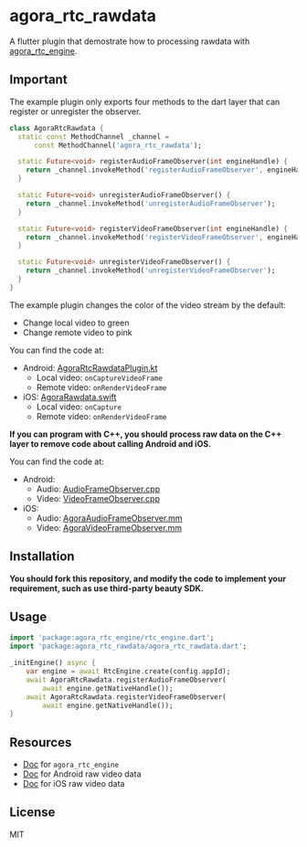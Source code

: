# agora_rtc_rawdata

A flutter plugin that demostrate how to processing rawdata with [agora_rtc_engine](https://pub.dev/packages/agora_rtc_engine).

## Important

The example plugin only exports four methods to the dart layer that can register or unregister the observer.

```dart
class AgoraRtcRawdata {
  static const MethodChannel _channel =
      const MethodChannel('agora_rtc_rawdata');

  static Future<void> registerAudioFrameObserver(int engineHandle) {
    return _channel.invokeMethod('registerAudioFrameObserver', engineHandle);
  }

  static Future<void> unregisterAudioFrameObserver() {
    return _channel.invokeMethod('unregisterAudioFrameObserver');
  }

  static Future<void> registerVideoFrameObserver(int engineHandle) {
    return _channel.invokeMethod('registerVideoFrameObserver', engineHandle);
  }

  static Future<void> unregisterVideoFrameObserver() {
    return _channel.invokeMethod('unregisterVideoFrameObserver');
  }
}
```

The example plugin changes the color of the video stream by the default:

* Change local video to green
* Change remote video to pink

You can find the code at:

* Android: [AgoraRtcRawdataPlugin.kt](android/src/main/kotlin/io/agora/agora_rtc_rawdata/AgoraRtcRawdataPlugin.kt)
  * Local video: `onCaptureVideoFrame`
  * Remote video: `onRenderVideoFrame`
* iOS: [AgoraRawdata.swift](ios/Classes/SwiftAgoraRtcRawdataPlugin.swift)
  * Local video: `onCapture`
  * Remote video: `onRenderVideoFrame`

**If you can program with C++, you should process raw data on the C++ layer to remove code about
calling Android and iOS.**

You can find the code at:

* Android:
  * Audio: [AudioFrameObserver.cpp](cpp/android/AudioFrameObserver.cpp)
  * Video: [VideoFrameObserver.cpp](cpp/android/VideoFrameObserver.cpp)
* iOS:
  * Audio: [AgoraAudioFrameObserver.mm](ios/Base/AgoraAudioFrameObserver.mm)
  * Video: [AgoraVideoFrameObserver.mm](ios/Base/AgoraVideoFrameObserver.mm)

## Installation

**You should fork this repository, and modify the code to implement your requirement, such as use third-party beauty SDK.**

## Usage

```dart
import 'package:agora_rtc_engine/rtc_engine.dart';
import 'package:agora_rtc_rawdata/agora_rtc_rawdata.dart';

_initEngine() async {
    var engine = await RtcEngine.create(config.appId);
    await AgoraRtcRawdata.registerAudioFrameObserver(
        await engine.getNativeHandle());
    await AgoraRtcRawdata.registerVideoFrameObserver(
        await engine.getNativeHandle());
}
```

## Resources

* [Doc](https://docs.agora.io/en/Interactive%20Broadcast/landing-page?platform=Flutter) for `agora_rtc_engine`
* [Doc](https://docs.agora.io/en/Interactive%20Broadcast/raw_data_video_android?platform=Android) for Android raw video
  data
* [Doc](https://docs.agora.io/en/Interactive%20Broadcast/raw_data_video_apple?platform=iOS) for iOS raw video data

## License

MIT
